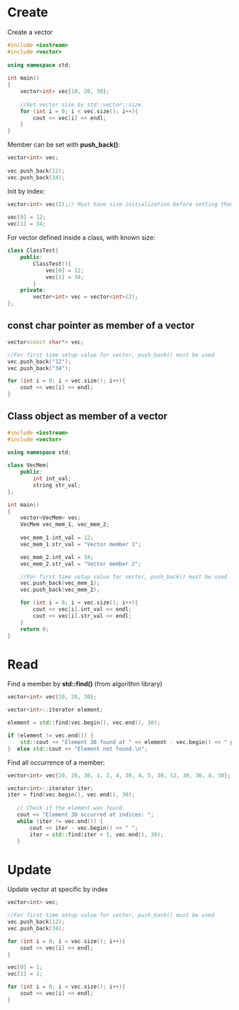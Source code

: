 # Create

Create a vector
```cpp
#include <iostream>
#include <vector>
 
using namespace std;
 
int main()
{
    vector<int> vec{10, 20, 30};
   
    //Get vector size by std::vector::size
    for (int i = 0; i < vec.size(); i++){
        cout << vec[i] << endl;
    }
}
```
Member can be set with **push_back()**:
```cpp
vector<int> vec;
 
vec.push_back(12);
vec.push_back(34);
```
Init by index:

```cpp
vector<int> vec(2);// Must have size initialization before setting them by index
   
vec[0] = 12;
vec[1] = 34;
```
For vector defined inside a class, with known size:
```cpp
class ClassTest{
    public:
        ClassTest(){
            vec[0] = 12;
            vec[1] = 34;
        }
    private:
        vector<int> vec = vector<int>(2);
};
```
## const char pointer as member of a vector

```cpp
vector<const char*> vec;

//For first time setup value for vector, push_back() must be used
vec.push_back("12");
vec.push_back("34");

for (int i = 0; i < vec.size(); i++){
    cout << vec[i] << endl;
}
```

## Class object as member of a vector

```cpp
#include <iostream>
#include <vector>
 
using namespace std;

class VecMem{
    public:
        int int_val;
        string str_val;
};

int main()
{
    vector<VecMem> vec;
    VecMem vec_mem_1, vec_mem_2;
    
    vec_mem_1.int_val = 12;
    vec_mem_1.str_val = "Vector member 1";

    vec_mem_2.int_val = 34;
    vec_mem_2.str_val = "Vector member 2";

    //For first time setup value for vector, push_back() must be used
    vec.push_back(vec_mem_1);
    vec.push_back(vec_mem_2);

    for (int i = 0; i < vec.size(); i++){
        cout << vec[i].int_val << endl;
        cout << vec[i].str_val << endl;
    }
    return 0;
}
```
# Read
Find a member by **std::find()** (from algorithm library)
```cpp
vector<int> vec{10, 20, 30};

vector<int>::iterator element;

element = std::find(vec.begin(), vec.end(), 30);

if (element != vec.end()) {
    std::cout << "Element 30 found at " << element - vec.begin() << " position \n";// Element 30 found at 2 position
}  else std::cout << "Element not found.\n";
```
Find all occurrence of a member:
```cpp
vector<int> vec{10, 20, 30, 1, 2, 4, 30, 4, 5, 30, 12, 30, 30, 4, 30};

vector<int>::iterator iter;
iter = find(vec.begin(), vec.end(), 30); 
  
   // Check if the element was found 
   cout << "Element 30 occurred at indices: "; 
   while (iter != vec.end()) { 
       cout << iter - vec.begin() << " "; 
       iter = std::find(iter + 1, vec.end(), 30); 
   } 
```
# Update

Update vector at specific by index

```cpp
vector<int> vec;

//For first time setup value for vector, push_back() must be used
vec.push_back(12);
vec.push_back(34);

for (int i = 0; i < vec.size(); i++){
    cout << vec[i] << endl;
}

vec[0] = 1;
vec[1] = 1;

for (int i = 0; i < vec.size(); i++){
    cout << vec[i] << endl;
}
```
